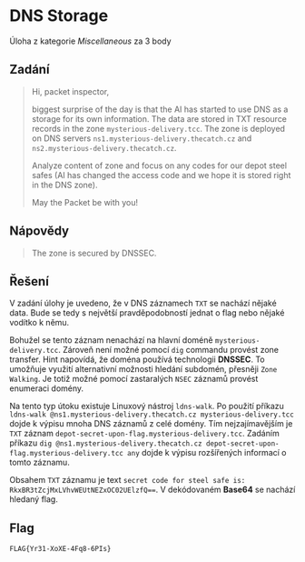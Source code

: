 # DNS Storage
Úloha z kategorie *Miscellaneous* za 3 body

## Zadání

> Hi, packet inspector,
>
> biggest surprise of the day is that the AI has started to use DNS as a storage for its own information. The data are stored in TXT resource records in the zone `mysterious-delivery.tcc`. The zone is deployed on DNS servers `ns1.mysterious-delivery.thecatch.cz` and `ns2.mysterious-delivery.thecatch.cz`.
>
> Analyze content of zone and focus on any codes for our depot steel safes (AI has changed the access code and we hope it is stored right in the DNS zone).
>
> May the Packet be with you!

## Nápovědy

> The zone is secured by DNSSEC.

## Řešení

V zadání úlohy je uvedeno, že v DNS záznamech `TXT` se nachází nějaké data. Bude se tedy s největší pravděpodobností jednat o flag nebo nějaké vodítko k němu.

Bohužel se tento záznam nenachází na hlavní doméně `mysterious-delivery.tcc`. Zároveň není možné pomocí `dig` commandu provést zone transfer. Hint napovídá, že doména používá technologii **DNSSEC**. To umožňuje využití alternativní možnosti hledání subdomén, přesněji `Zone Walking`. Je totiž možné pomocí zastaralých `NSEC` záznamů provést enumeraci domény.

Na tento typ útoku existuje Linuxový nástroj `ldns-walk`. Po použití příkazu `ldns-walk @ns1.mysterious-delivery.thecatch.cz mysterious-delivery.tcc` dojde k výpisu mnoha DNS záznamů z celé domény. Tím nejzajímavějším je `TXT` záznam `depot-secret-upon-flag.mysterious-delivery.tcc`. Zadáním příkazu `dig @ns1.mysterious-delivery.thecatch.cz depot-secret-upon-flag.mysterious-delivery.tcc any` dojde k výpisu rozšířených informací o tomto záznamu.

Obsahem `TXT` záznamu je text `secret code for steel safe is: RkxBR3tZcjMxLVhvWEUtNEZxOC02UElzfQ==`. V dekódovaném **Base64** se nachází hledaný flag.

## Flag
`FLAG{Yr31-XoXE-4Fq8-6PIs}`